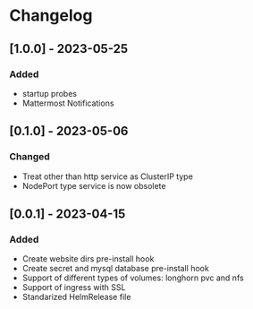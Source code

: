 # Changelog

## [1.0.0] - 2023-05-25
### Added
- startup probes
- Mattermost Notifications

## [0.1.0] - 2023-05-06
### Changed
- Treat other than http service as ClusterIP type
- NodePort type service is now obsolete

## [0.0.1] - 2023-04-15
### Added
- Create website dirs pre-install hook
- Create secret and mysql database pre-install hook
- Support of different types of volumes: longhorn pvc and nfs
- Support of ingress with SSL
- Standarized HelmRelease file